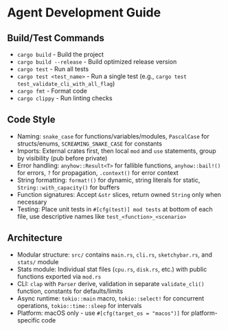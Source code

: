 # Agent Development Guide

## Build/Test Commands
- `cargo build` - Build the project
- `cargo build --release` - Build optimized release version
- `cargo test` - Run all tests
- `cargo test <test_name>` - Run a single test (e.g., `cargo test test_validate_cli_with_all_flag`)
- `cargo fmt` - Format code
- `cargo clippy` - Run linting checks

## Code Style
- Naming: `snake_case` for functions/variables/modules, `PascalCase` for structs/enums, `SCREAMING_SNAKE_CASE` for constants
- Imports: External crates first, then local `mod` and `use` statements, group by visibility (pub before private)
- Error handling: `anyhow::Result<T>` for fallible functions, `anyhow::bail!()` for errors, `?` for propagation, `.context()` for error context
- String formatting: `format!()` for dynamic, string literals for static, `String::with_capacity()` for buffers
- Function signatures: Accept `&str` slices, return owned `String` only when necessary
- Testing: Place unit tests in `#[cfg(test)] mod tests` at bottom of each file, use descriptive names like `test_<function>_<scenario>`

## Architecture
- Modular structure: `src/` contains `main.rs`, `cli.rs`, `sketchybar.rs`, and `stats/` module
- Stats module: Individual stat files (`cpu.rs`, `disk.rs`, etc.) with public functions exported via `mod.rs`
- CLI: `clap` with `Parser` derive, validation in separate `validate_cli()` function, constants for defaults/limits
- Async runtime: `tokio::main` macro, `tokio::select!` for concurrent operations, `tokio::time::sleep` for intervals
- Platform: macOS only - use `#[cfg(target_os = "macos")]` for platform-specific code
